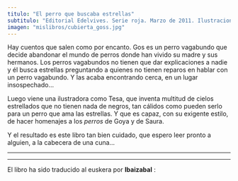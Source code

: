 ```yaml
---
titulo: "El perro que buscaba estrellas"
subtitulo: "Editorial Edelvives. Serie roja. Marzo de 2011. Ilustraciones de *Tesa González*. "
imagen: "mislibros/cubierta_goss.jpg"
---
```

Hay cuentos que salen como por encanto. Gos es un perro vagabundo que decide
abandonar el mundo de perros donde han vivido su madre y sus hermanos. Los
perros vagabundos no tienen que dar explicaciones a nadie y él busca
estrellas preguntando a quienes no tienen reparos en hablar con un perro
vagabundo. Y las acaba encontrando cerca, en un lugar insospechado…

Luego viene una ilustradora como Tesa, que inventa multitud de cielos
estrellados que no tienen nada de negros, tan cálidos como pueden serlo para
un perro que ama las estrellas. Y que es capaz, con su exigente estilo, de
hacer homenajes a los _perros_ de Goya y de Saura.

Y el resultado es este libro tan bien cuidado, que espero leer pronto a
alguien, a la cabecera de una cuna…

* * *

* * *

El libro ha sido traducido al euskera por **Ibaizabal** :

